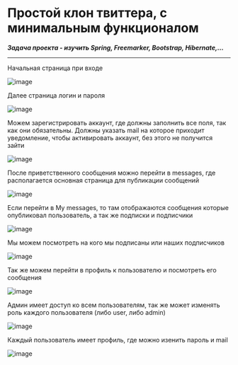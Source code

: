 # Простой клон твиттера, с минимальным функционалом

***Задача проекта - изучить Spring, Freemarker, Bootstrap, Hibernate,...***
____

Начальная страница при входе

![image](https://user-images.githubusercontent.com/92450565/158657991-808bcdde-0754-4ea5-95fd-e9cfd62550cc.png)

Далее страница логин и пароля

![image](https://user-images.githubusercontent.com/92450565/158659149-cdf83a45-2821-4fdb-8eae-4f6e84834bf2.png)

Можем зарегистрировать аккаунт, где должны заполнить все поля, так как они обязательны.
Должны указать mail на которое приходит уведомление, чтобы активировать аккаунт, без этого не получится зайти

![image](https://user-images.githubusercontent.com/92450565/158658996-3e50d445-b7b9-4bfc-84ac-83b3aa0b4c71.png)

После приветственного сообщения можно перейти в messages, где располагается основная страница для публикации сообщений

![image](https://user-images.githubusercontent.com/92450565/158660894-ec7cb6ea-e053-4a4e-b114-5bf2d21f6a76.png)

Если перейти в My messages, то там отображаются сообщения которые опубликовал пользователь, а так же подписки и подписчики

![image](https://user-images.githubusercontent.com/92450565/158661331-67e98310-8547-4c75-9b3d-514d62c1fa38.png)

Мы можем посмотреть на кого мы подписаны или наших подписчиков

![image](https://user-images.githubusercontent.com/92450565/158662071-ccc75d5e-fd9c-4fa4-a214-45210872ec2c.png)

Так же можем перейти в профиль к пользователю и посмотреть его сообщения

![image](https://user-images.githubusercontent.com/92450565/158662152-2c6cf3e7-aaad-4f81-9b3c-db8351a9ca05.png)

Админ имеет доступ ко всем пользователям, так же может изменять роль каждого пользователя (либо user, либо admin)

![image](https://user-images.githubusercontent.com/92450565/158662754-ea1be76b-75f7-4af2-a0b9-6f8dda59b572.png)


Каждый пользователь имеет профиль, где можно изенить пароль и mail

![image](https://user-images.githubusercontent.com/92450565/158663005-50577e32-5a98-4fa8-b3fd-91ad68693ca2.png)


